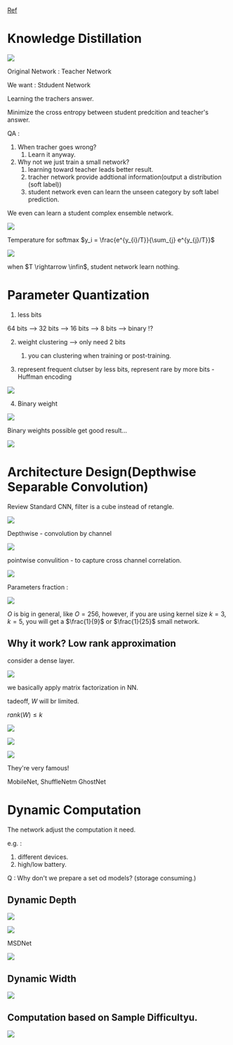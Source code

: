 [Ref](https://www.youtube.com/watch?v=xrlbLPaq_Og&t=985s)

# Knowledge Distillation

<img src='./images/mc_3.png'></img>

Original Network : Teacher Network

We want : Stdudent Network

Learning the trachers answer.

Minimize the cross entropy between student predcition and teacher's answer.

QA : 

1. When tracher goes wrong? 
   1. Learn it anyway.
2. Why not we just train a small network?
   1. learning toward teacher leads better result.
   2. tracher network provide addtional information(output a distribution (soft label))
   3. student network even can learn the unseen category by soft label prediction.

We even can learn a student complex ensemble network.

<img src='./images/mc_4.png'></img>

Temperature for softmax $y_i = \frac{e^{y_{i}/T}}{\sum_{j} e^{y_{j}/T}}$

<img src='./images/mc_5.png'></img>

when $T \rightarrow \infin$, student network learn nothing.

# Parameter Quantization

1. less bits
   
64 bits --> 32 bits --> 16 bits --> 8 bits --> binary !?

2. weight clustering --> only need 2 bits
   1. you can clustering when training or post-training.

3. represent frequent clutser by less bits, represent rare by more bits - Huffman encoding

<img src='./images/mc_6.png'></img>

4. Binary weight

<img src='./images/mc_7.png'></img>

Binary weights possible get good result...

<img src='./images/mc_8.png'></img>


# Architecture Design(Depthwise Separable Convolution)

Review Standard CNN, filter is a cube instead of retangle.

<img src='./images/mc_9.png'></img>

Depthwise - convolution by channel 

<img src='./images/mc_10.png'></img>

pointwise convulition - to capture cross channel correlation.

<img src='./images/mc_11.png'></img>

Parameters fraction : 

<img src='./images/mc_12.png'></img>

$O$ is big in general, like $O = 256$, however, if you are using kernel size $k=3, k=5$, you will get a $\frac{1}{9}$ or $\frac{1}{25}$ small network.

## Why it work? Low rank approximation

consider a dense layer.

<img src='./images/mc_13.png'></img>

we basically apply matrix factorization in NN.

tadeoff, $W$ will br limited.

$rank(W) \leq k$

<img src='./images/mc_14.png'></img>

<img src='./images/mc_15.png'></img>

<img src='./images/mc_16.png'></img>

They're very famous!

MobileNet, ShuffleNetm GhostNet

# Dynamic Computation

The network adjust the computation it need.

e.g. : 

1. different devices.
2. high/low battery.

Q : Why don't we prepare a set od models? (storage consuming.)

## Dynamic Depth

<img src='./images/mc_17.png'></img>

<img src='./images/mc_18.png'></img>

MSDNet

<img src='./images/mc_19.png'></img>

## Dynamic Width

<img src='./images/mc_20.png'></img>

## Computation based on Sample Difficultyu.

<img src='./images/mc_21.png'></img>
